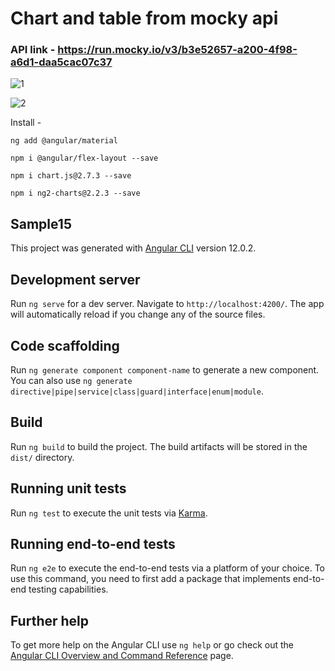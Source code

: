 # Chart and table from mocky api

### API link - https://run.mocky.io/v3/b3e52657-a200-4f98-a6d1-daa5cac07c37


![1](https://user-images.githubusercontent.com/56402450/132122406-4098a47b-c9c8-4d3d-af2c-87f55ddbd440.png)


![2](https://user-images.githubusercontent.com/56402450/132122410-86beeca6-9bca-4122-80b2-d1f4e530e7b2.png)


Install -

`ng add @angular/material`

`npm i @angular/flex-layout --save`

`npm i chart.js@2.7.3 --save`

`npm i ng2-charts@2.2.3 --save`

## Sample15

This project was generated with [Angular CLI](https://github.com/angular/angular-cli) version 12.0.2.

## Development server

Run `ng serve` for a dev server. Navigate to `http://localhost:4200/`. The app will automatically reload if you change any of the source files.

## Code scaffolding

Run `ng generate component component-name` to generate a new component. You can also use `ng generate directive|pipe|service|class|guard|interface|enum|module`.

## Build

Run `ng build` to build the project. The build artifacts will be stored in the `dist/` directory.

## Running unit tests

Run `ng test` to execute the unit tests via [Karma](https://karma-runner.github.io).

## Running end-to-end tests

Run `ng e2e` to execute the end-to-end tests via a platform of your choice. To use this command, you need to first add a package that implements end-to-end testing capabilities.

## Further help

To get more help on the Angular CLI use `ng help` or go check out the [Angular CLI Overview and Command Reference](https://angular.io/cli) page.
